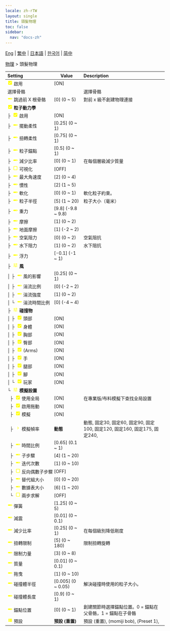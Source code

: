 ```yaml
---
locale: zh-rTW
layout: single
title: 頭髮物理
toc: false
sidebar:
  nav: "docs-zh"
---
```

[Eng](/dancexr/menu/2025.4/actor/hair_physics) | [繁中](/tw/dancexr/menu/2025.4/actor/hair_physics) | [日本語](/jp/dancexr/menu/2025.4/actor/hair_physics) | [한국어](/kr/dancexr/menu/2025.4/actor/hair_physics) | [简中](/zh/dancexr/menu/2025.4/actor/hair_physics)

[物理](../menu#物理) > 頭髮物理



| Setting | Value | Description |
| :--- | --- | :--- |
|<nobr> ![check_on icon](/images/icon/ic_check_on.png)  啟用</nobr>| [ON] | 
|<nobr> 選擇骨骼</nobr>|| 選擇骨骼
|<nobr> ![slider icon](/images/icon/ic_slider.png)  跳過前 X 根骨骼</nobr>| [0] (0 ~ 5) | 對前 x 級不創建物理連接
|<nobr> ![check_on icon](/images/icon/ic_check_on.png)  <b>粒子動力學</b></nobr>| | 
|<nobr>├&nbsp; ![check_on icon](/images/icon/ic_check_on.png)  啟用</nobr>| [ON] | 
|<nobr>├&nbsp; ![slider icon](/images/icon/ic_slider.png)  擺動柔性</nobr>| [0.25] (0 ~ 1) | 
|<nobr>├&nbsp; ![slider icon](/images/icon/ic_slider.png)  扭轉柔性</nobr>| [0.75] (0 ~ 1) | 
|<nobr>├&nbsp; ![slider icon](/images/icon/ic_slider.png)  粒子錨點</nobr>| [0.5] (0 ~ 1) | 
|<nobr>├&nbsp; ![slider icon](/images/icon/ic_slider.png)  減少比率</nobr>| [0] (0 ~ 1) | 在每個層級減少質量
|<nobr>├&nbsp; ![check_off icon](/images/icon/ic_check_off.png)  可視化</nobr>| [OFF] | 
|<nobr>├&nbsp; ![slider icon](/images/icon/ic_slider.png)  最大角速度</nobr>| [2] (0 ~ 4) | 
|<nobr>├&nbsp; ![slider icon](/images/icon/ic_slider.png)  慣性</nobr>| [2] (1 ~ 5) | 
|<nobr>├&nbsp; ![slider icon](/images/icon/ic_slider.png)  軟化</nobr>| [0] (0 ~ 1) | 軟化粒子約束。
|<nobr>├&nbsp; ![slider icon](/images/icon/ic_slider.png)  粒子半徑</nobr>| [5] (1 ~ 20) | 粒子大小（毫米）
|<nobr>├&nbsp; ![slider icon](/images/icon/ic_slider.png)  重力</nobr>| [9.8] (-9.8 ~ 9.8) | 
|<nobr>├&nbsp; ![slider icon](/images/icon/ic_slider.png)  摩擦</nobr>| [1] (0 ~ 2) | 
|<nobr>├&nbsp; ![slider icon](/images/icon/ic_slider.png)  地面摩擦</nobr>| [1] (-2 ~ 2) | 
|<nobr>├&nbsp; ![slider icon](/images/icon/ic_slider.png)  空氣阻力</nobr>| [0] (0 ~ 2) | 空氣阻抗
|<nobr>├&nbsp; ![slider icon](/images/icon/ic_slider.png)  水下阻力</nobr>| [1] (0 ~ 2) | 水下阻抗
|<nobr>├&nbsp; ![slider icon](/images/icon/ic_slider.png)  浮力</nobr>| [-0.1] (-1 ~ 1) | 
|<nobr>├&nbsp; ![tune icon](/images/icon/ic_tune.png)  <b>風</b></nobr>| | 
|<nobr>│&nbsp;├&nbsp; ![slider icon](/images/icon/ic_slider.png)  風的影響</nobr>| [0.25] (0 ~ 1) | 
|<nobr>│&nbsp;├&nbsp; ![slider icon](/images/icon/ic_slider.png)  湍流比例</nobr>| [0] (-2 ~ 2) | 
|<nobr>│&nbsp;├&nbsp; ![slider icon](/images/icon/ic_slider.png)  湍流強度</nobr>| [1] (0 ~ 2) | 
|<nobr>│&nbsp;└&nbsp; ![slider icon](/images/icon/ic_slider.png)  湍流時間比例</nobr>| [0] (-4 ~ 4) | 
|<nobr>├&nbsp; ![tune icon](/images/icon/ic_tune.png)  <b>碰撞物</b></nobr>| | 
|<nobr>│&nbsp;├&nbsp; ![check_on icon](/images/icon/ic_check_on.png)  頭部</nobr>| [ON] | 
|<nobr>│&nbsp;├&nbsp; ![check_on icon](/images/icon/ic_check_on.png)  身體</nobr>| [ON] | 
|<nobr>│&nbsp;├&nbsp; ![check_on icon](/images/icon/ic_check_on.png)  胸部</nobr>| [ON] | 
|<nobr>│&nbsp;├&nbsp; ![check_on icon](/images/icon/ic_check_on.png)  臀部</nobr>| [ON] | 
|<nobr>│&nbsp;├&nbsp; ![check_on icon](/images/icon/ic_check_on.png)  (Arms)</nobr>| [ON] | 
|<nobr>│&nbsp;├&nbsp; ![check_on icon](/images/icon/ic_check_on.png)  手</nobr>| [ON] | 
|<nobr>│&nbsp;├&nbsp; ![check_on icon](/images/icon/ic_check_on.png)  腿部</nobr>| [ON] | 
|<nobr>│&nbsp;├&nbsp; ![check_on icon](/images/icon/ic_check_on.png)  腳</nobr>| [ON] | 
|<nobr>│&nbsp;└&nbsp; ![check_on icon](/images/icon/ic_check_on.png)  玩家</nobr>| [ON] | 
|<nobr>└&nbsp; ![tune icon](/images/icon/ic_tune.png)  <b>模擬設置</b></nobr>| | 
|<nobr>&nbsp;&nbsp;├&nbsp; ![check_on icon](/images/icon/ic_check_on.png)  使用全局</nobr>| [ON] | 在專業版/布料模擬下查找全局設置
|<nobr>&nbsp;&nbsp;├&nbsp; ![check_on icon](/images/icon/ic_check_on.png)  啟用拖動</nobr>| [ON] | 
|<nobr>&nbsp;&nbsp;├&nbsp; ![check_on icon](/images/icon/ic_check_on.png)  模擬</nobr>| [ON] | 
|<nobr>&nbsp;&nbsp;├&nbsp; ![chevron icon](/images/icon/ic_chevron.png)  模擬幀率</nobr>| **動態** | 動態, 固定30, 固定60, 固定90, 固定100, 固定120, 固定160, 固定175, 固定240,  |
|<nobr>&nbsp;&nbsp;├&nbsp; ![slider icon](/images/icon/ic_slider.png)  時間比例</nobr>| [0.65] (0.1 ~ 1) | 
|<nobr>&nbsp;&nbsp;├&nbsp; ![slider icon](/images/icon/ic_slider.png)  子步驟</nobr>| [4] (1 ~ 20) | 
|<nobr>&nbsp;&nbsp;├&nbsp; ![slider icon](/images/icon/ic_slider.png)  迭代次數</nobr>| [1] (0 ~ 10) | 
|<nobr>&nbsp;&nbsp;├&nbsp; ![check_off icon](/images/icon/ic_check_off.png)  反向偶數子步驟</nobr>| [OFF] | 
|<nobr>&nbsp;&nbsp;├&nbsp; ![slider icon](/images/icon/ic_slider.png)  替代組大小</nobr>| [0] (0 ~ 20) | 
|<nobr>&nbsp;&nbsp;├&nbsp; ![slider icon](/images/icon/ic_slider.png)  數據表大小</nobr>| [6] (1 ~ 20) | 
|<nobr>&nbsp;&nbsp;└&nbsp; ![check_off icon](/images/icon/ic_check_off.png)  兩步求解</nobr>| [OFF] | 
|<nobr> ![slider icon](/images/icon/ic_slider.png)  彈簧</nobr>| [1.25] (0 ~ 5) | 
|<nobr> ![slider icon](/images/icon/ic_slider.png)  減震</nobr>| [0.01] (0 ~ 0.1) | 
|<nobr> ![slider icon](/images/icon/ic_slider.png)  減少比率</nobr>| [0.25] (0 ~ 1) | 在每個級別降低剛度
|<nobr> ![slider icon](/images/icon/ic_slider.png)  扭轉限制</nobr>| [5] (0 ~ 180) | 限制扭轉旋轉
|<nobr> ![slider icon](/images/icon/ic_slider.png)  限制力量</nobr>| [3] (0 ~ 8) | 
|<nobr> ![slider icon](/images/icon/ic_slider.png)  質量</nobr>| [0.01] (0 ~ 0.1) | 
|<nobr> ![slider icon](/images/icon/ic_slider.png)  拖曳</nobr>| [1] (0 ~ 10) | 
|<nobr> ![slider icon](/images/icon/ic_slider.png)  碰撞體半徑</nobr>| [0.005] (0 ~ 0.05) | 解決碰撞時使用的粒子大小。
|<nobr> ![slider icon](/images/icon/ic_slider.png)  碰撞體長度</nobr>| [0.9] (0 ~ 1) | 
|<nobr> ![slider icon](/images/icon/ic_slider.png)  錨點位置</nobr>| [0] (0 ~ 1) | 創建關節時選擇錨點位置。0 = 錨點在父骨骼，1 = 錨點在子骨骼
|<nobr> ![list icon](/images/icon/ic_list.png)  預設</nobr>| **預設 (重置)** | 預設 (重置), (momiji bob), (Preset 1),  |

